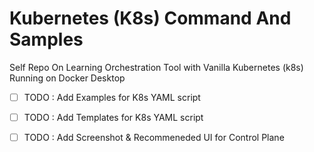 # Kubernetes (K8s) Command And Samples
Self Repo On Learning Orchestration Tool with Vanilla Kubernetes (k8s) Running on Docker Desktop

- [ ]  TODO : Add Examples for K8s YAML script 
- [ ]  TODO : Add Templates for K8s YAML script
- [ ]  TODO : Add Screenshot & Recommeneded UI for Control Plane


